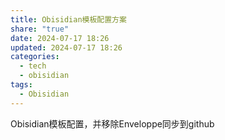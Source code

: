 ```yaml
---
title: Obisidian模板配置方案
share: "true"
date: 2024-07-17 18:26
updated: 2024-07-17 18:26
categories:
  - tech
  - obisidian
tags:
  - Obisidian
---
```

Obisidian模板配置，并移除Enveloppe同步到github